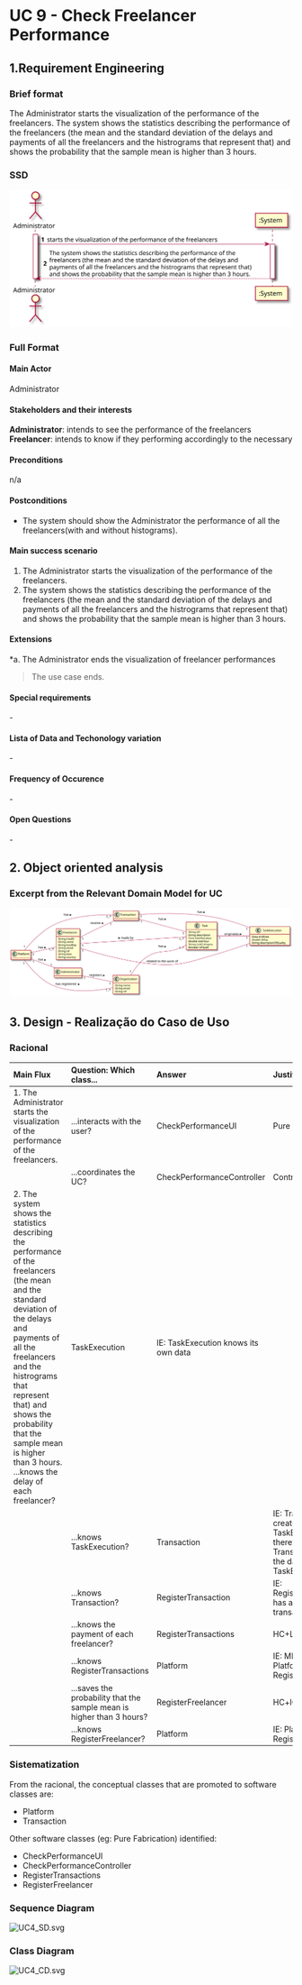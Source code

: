 # UC 9 - Check Freelancer Performance

## 1.Requirement Engineering

### Brief format
The Administrator starts the visualization of the performance of the freelancers. The system shows the statistics describing the performance of the freelancers (the mean and the standard deviation of the delays and payments of all the freelancers and the histrograms that represent that) and shows the probability that the sample mean is higher than 3 hours.


### SSD
![UC_SSD.svg](UC9_SSD.svg)


### Full Format

#### Main Actor

Administrator

#### Stakeholders and their interests
**Administrator**: intends to see the performance of the freelancers
**Freelancer**: intends to know if they performing accordingly to the necessary

#### Preconditions

n/a

#### Postconditions
* The system should show the Administrator the performance of all the freelancers(with and without histograms).

#### Main success scenario 

1. The Administrator starts the visualization of the performance of the freelancers.
2. The system shows the statistics describing the performance of the freelancers (the mean and the standard deviation of the delays and payments of all the freelancers and the histrograms that represent that) and shows the probability that the sample mean is higher than 3 hours.

#### Extensions

*a. The Administrator ends the visualization of freelancer performances
> The use case ends.


#### Special requirements
\-

#### Lista of Data and Techonology variation
\-

#### Frequency of Occurence

\-

#### Open Questions

\-

## 2. Object oriented analysis

### Excerpt from the Relevant Domain Model for UC

![UC9_MD.svg](UC9_MD.svg)


## 3. Design - Realização do Caso de Uso

### Racional

| Main Flux | Question: Which class... | Answer  | Justification  |
|:--------------  |:---------------------- |:----------|:---------------------------- |
|1. The Administrator starts the visualization of the performance of the freelancers. |...interacts with the user? | CheckPerformanceUI | Pure Fabrication|
|             |...coordinates the UC? | CheckPerformanceController | Controller |
|2. The system shows the statistics describing the performance of the freelancers (the mean and the standard deviation of the delays and payments of all the freelancers and the histrograms that represent that) and shows the probability that the sample mean is higher than 3 hours. ...knows the delay of each freelancer? | TaskExecution | IE: TaskExecution knows its own data | 
| | ...knows TaskExecution? | Transaction | IE: Transaction created TaskExecution, therefore Transaction knows the data about TaskExecution |
| | ...knows Transaction? | RegisterTransaction | IE: RegisterTransaction has a list of transactions | 
| | ...knows the payment of each freelancer? | RegisterTransactions | HC+LC |
| | ...knows RegisterTransactions | Platform| IE: MD show that Platform has RegisterTransactions |
| |...saves the probability that the sample mean is higher than 3 hours? | RegisterFreelancer | HC+lC |
| |...knows RegisterFreelancer? | Platform | IE: Platform has RegisterFreelancer | 



### Sistematization ##

From the racional, the conceptual classes that are promoted to software classes are:

 * Platform
 * Transaction
 


Other software classes (eg: Pure Fabrication) identified:

 * CheckPerformanceUI
 * CheckPerformanceController
 * RegisterTransactions
 * RegisterFreelancer
 

### Sequence Diagram

![UC4_SD.svg](UC4_SD.svg)



### Class Diagram

![UC4_CD.svg](UC4_CD.svg)

